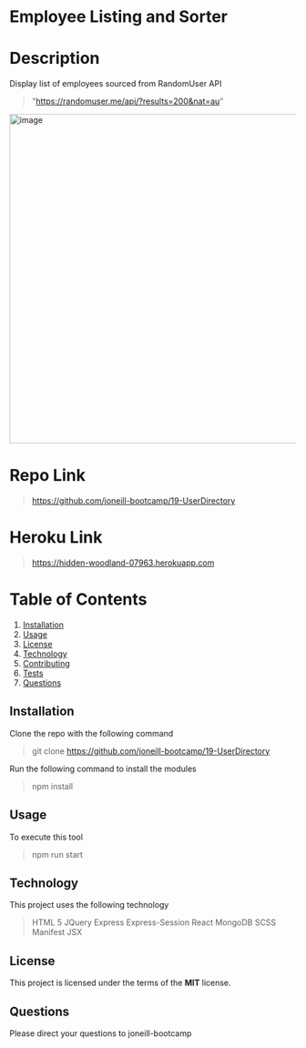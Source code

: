 # Employee Listing and Sorter

# Description

Display list of employees sourced from RandomUser API

> "https://randomuser.me/api/?results=200&nat=au"

<img width="579" alt="image" src="https://user-images.githubusercontent.com/59762660/85945178-59650800-b97f-11ea-8e58-2b4c397e7e18.png">

# Repo Link

> https://github.com/joneill-bootcamp/19-UserDirectory

# Heroku Link

> https://hidden-woodland-07963.herokuapp.com

# Table of Contents

1. [Installation](##Installation)
2. [Usage](##Usage)
3. [License](##License)
4. [Technology](##Technology)
5. [Contributing](##Contributing)
6. [Tests](##Tests)
7. [Questions](##Questions)

## Installation

Clone the repo with the following command

> git clone https://github.com/joneill-bootcamp/19-UserDirectory

Run the following command to install the modules

> npm install

## Usage

To execute this tool

> npm run start

## Technology

This project uses the following technology

> HTML 5
> JQuery
> Express
> Express-Session
> React
> MongoDB
> SCSS
> Manifest
> JSX

## License

This project is licensed under the terms of the **MIT** license.

## Questions

Please direct your questions to joneill-bootcamp
